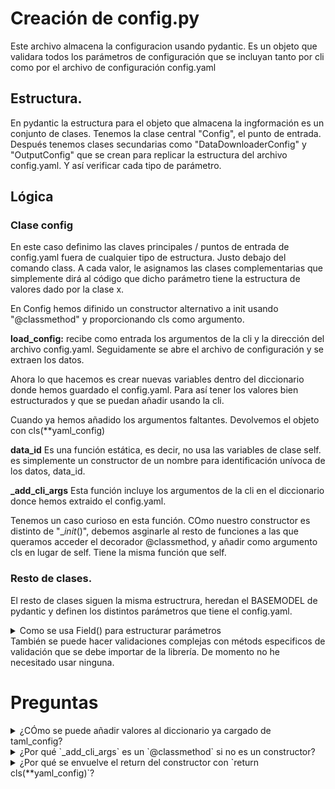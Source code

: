 # Creación de config.py

Este archivo almacena la configuracion usando pydantic. Es un objeto que validara todos los parámetros de configuración que se incluyan tanto por cli como por el archivo de configuración config.yaml 

## Estructura.

En pydantic la estructura para el objeto que almacena la ingformación es un conjunto de clases. Tenemos la clase central "Config", el punto de entrada. Después tenemos clases secundarias como "DataDownloaderConfig" y "OutputConfig" que se crean para replicar la estructura del archivo config.yaml. Y así verificar cada tipo de parámetro.

## Lógica

### Clase config

En este caso definimo las claves principales / puntos de entrada de config.yaml fuera de cualquier tipo de estructura. Justo debajo del comando class. A cada valor, le asignamos las clases complementarias que simplemente dirá al código que dicho parámetro tiene la estructura de valores dado por la clase x.

En Config hemos difinido un constructor alternativo a init usando "@classmethod" y proporcionando cls como argumento.

**load_config:** recibe como entrada los argumentos de la cli y la dirección del archivo config.yaml. Seguidamente se abre el archivo de configuración y se extraen los datos.

Ahora lo que hacemos es crear nuevas variables dentro del diccionario donde hemos guardado el config.yaml. Para así tener los valores bien estructurados y que se puedan añadir usando la cli.

Cuando ya hemos añadido los argumentos faltantes. Devolvemos el objeto con cls(**yaml_config) 

**data_id** Es una función estática, es decir, no usa las variables de clase self. es simplemente un constructor de un nombre para identificación unívoca de los datos, data_id.

**_add_cli_args** Esta función incluye los argumentos de la cli en el diccionario donce hemos extraido el config.yaml. 

Tenemos un caso curioso en esta función. COmo nuestro constructor es distinto de "__init_()",  debemos asginarle al resto de funciones a las que queramos acceder el decorador @classmethod, y añadir como argumento cls en lugar de self. Tiene la misma función que self. 

### Resto de clases.

El resto de clases siguen la misma estructrura, heredan el BASEMODEL de pydantic y definen los distintos parámetros que tiene el config.yaml.

<details>
<summary> Como se usa Field() para estructurar parámetros </summary>
 
Claro. Aquí tienes un resumen sobre cómo se usa `Field` de Pydantic y sus posibilidades, basándonos en tu propio código.

`Field` es una función de Pydantic que te permite añadir información extra y reglas de validación a los campos de un modelo. Lo usas cuando una simple anotación de tipo como `symbol: str` no es suficiente.

En tu archivo config.py, ya estás usando `Field` para tres propósitos principales:

### 1. Definir Valores por Defecto y Campos Requeridos

-   **Campo Requerido (`...`):** Para indicar que un campo es obligatorio, usas `...` (el objeto Ellipsis de Python) como primer argumento de `Field`. Pydantic sabrá que debe dar un error de validación si no se proporciona un valor para este campo.
    ````python
    # filepath: /home/pedro/AFML/src/AdqusicionDatos/config/config.py
    // ...existing code...
    symbol: str = Field(..., description="Símbolo del par de trading, e.g., 'BTCUSDT'.")
    // ...existing code...
    ````

-   **Valor por Defecto (`default`):** Para que un campo sea opcional y tenga un valor predeterminado si no se proporciona, usas el argumento `default`.
    ````python
    # filepath: /home/pedro/AFML/src/AdqusicionDatos/config/config.py
    // ...existing code...
    limit: int = Field(default=1500, gt=0, le=1500, description="...")
    // ...existing code...
    ````

### 2. Añadir Metadatos y Documentación

Puedes hacer que tu configuración sea autodocumentada usando argumentos como `description` y `title`. Esto es muy útil para generar documentación automática o para que otros desarrolladores (o tú mismo en el futuro) entiendan el propósito de cada campo.

-   **Descripción (`description`):** Añade un texto explicativo sobre el campo.
    ````python
    # filepath: /home/pedro/AFML/src/AdqusicionDatos/config/config.py
    // ...existing code...
    interval: str = Field(description="Intervalo de tiempo para las velas, e.g., '1m', '5m', '1h'.")
    // ...existing code...
    ````

### 3. Aplicar Reglas de Validación

Esta es una de las características más potentes. `Field` te permite definir restricciones directamente en el modelo.

-   **Validación Numérica (`gt`, `lt`, `ge`, `le`):** Puedes forzar a que un número sea mayor que (`gt`), menor que (`lt`), mayor o igual que (`ge`), o menor o igual que (`le`) un valor.
    ````python
    # filepath: /home/pedro/AFML/src/AdqusicionDatos/config/config.py
    // ...existing code...
    # gt=0 (mayor que 0), le=1500 (menor o igual que 1500)
    limit: int = Field(default=1500, gt=0, le=1500, description="...")
    // ...existing code...
    ````

-   **Validación de Cadenas de Texto (`pattern`):** Puedes asegurar que una cadena de texto cumpla con un formato específico usando una expresión regular.
    ````python
    # filepath: /home/pedro/AFML/src/AdqusicionDatos/config/config.py
    // ...existing code...
    # Asegura que la fecha tenga el formato YYYY-MM-DD
    start_date: str = Field(pattern=r'^\d{4}-\d{2}-\d{2}$', description="...") # type: ignore
    // ...existing code...
    ````

### Otras Posibilidades Comunes de `Field`:

-   `min_length` / `max_length`: Para restringir la longitud de cadenas o listas.
-   `alias`: Para permitir que un campo sea poblado desde un nombre diferente (ej. en un JSON que usa `user-id` para tu campo `user_id`).
-   `default_factory`: Para crear valores por defecto dinámicos, como una lista vacía (`default_factory=list`) o la fecha y hora actual (`default_factory=datetime.now`).
-   `exclude`: Para evitar que un campo se incluya al exportar el modelo (ej. a un diccionario o JSON).

En resumen, `Field` transforma tus modelos de Pydantic de simples contenedores de datos a potentes validadores y sistemas de configuración autodocumentados.
</details>
También se puede hacer validaciones complejas con métods especificos de validación que se debe importar de la librería. De momento no he necesitado usar ninguna.

# Preguntas

<details> 
<summary> ¿CÓmo se puede añadir valores al diccionario ya cargado de taml_config? </summary>

Una vez que has cargado el contenido de un archivo YAML en un diccionario de Python, puedes añadir o modificar sus valores de varias maneras. La forma más común es tratando el diccionario como un objeto al que se le asignan valores a través de sus claves.

### Asignación directa

Puedes añadir una nueva clave o actualizar una existente con una simple asignación.

````python
# Suponiendo que yaml_config es el diccionario cargado
yaml_config = {'output': {'path': '/data/raw'}}

# Añadir una nueva clave-valor en el nivel superior
yaml_config['nueva_clave'] = 'nuevo_valor'

# El diccionario ahora es:
# {'output': {'path': '/data/raw'}, 'nueva_clave': 'nuevo_valor'}
````
</details>


<details>
<summary>¿Por qué `_add_cli_args` es un `@classmethod` si no es un constructor?</summary>

Es una buena observación. Aunque `_add_cli_args` no es un constructor, se utiliza `@classmethod` para que el método reciba la propia clase como su primer argumento (convencionalmente llamado `cls`).

La razón principal es que `_add_cli_args` necesita llamar a otro método de la misma clase: `_data_id`.

````python
# Dentro de _add_cli_args
yaml_config['output']['data_id'] = cls._data_id(args.symbol)
````

Al usar `@classmethod`, la función obtiene una referencia a la clase (`cls`) y puede invocar `cls._data_id(...)` de forma limpia. La alternativa sería usar `@staticmethod`, pero entonces tendrías que referenciar la clase por su nombre explícitamente (`Config._data_id(...)`), lo cual es menos flexible si en el futuro se crean subclases.

</details>


<details>
<summary>¿Por qué se envuelve el return del constructor con `return cls(**yaml_config)`?</summary>

Esta línea es la clave para crear y validar el objeto de configuración de Pydantic a partir de los datos que has recopilado. Vamos a desglosarla:

*   `cls`: Como `load_config` es un `@classmethod`, `cls` es una referencia a la propia clase `Config`. Por lo tanto, llamar a `cls(...)` es lo mismo que llamar al constructor `Config(...)`.

*   `**yaml_config`: Este es el operador de "desempaquetado de diccionario" de Python. Toma el diccionario `yaml_config` y convierte cada par clave-valor en un argumento de palabra clave para la función o constructor al que se está llamando.

**¿Cómo funciona en conjunto?**

1.  El método `load_config` prepara un diccionario, `yaml_config`, que contiene toda la configuración fusionada del archivo YAML y los argumentos de la línea de comandos.
2.  Supongamos que `yaml_config` tiene este aspecto:
    ````python
    {
        'data_downloader': {'symbol': 'BTCUSDT', 'interval': '1h', ...},
        'output': {'data_id': 'BTCUSDT_2025-08-29', ...}
    }
    ````
3.  La llamada `cls(**yaml_config)` se convierte en:
    ````python
    Config(
        data_downloader={'symbol': 'BTCUSDT', 'interval': '1h', ...},
        output={'data_id': 'BTCUSDT_2025-08-29', ...}
    )
    ````
4.  Pydantic intercepta esta llamada. Utiliza los argumentos `data_downloader` y `output` para inicializar los campos correspondientes del modelo `Config`. A su vez, utiliza los diccionarios internos para crear y validar las instancias de `DataDownloaderConfig` y `OutputConfig`.

En resumen, `return cls(**yaml_config)` es una forma elegante y potente de pasar un diccionario de datos directamente al constructor de Pydantic para que este se encargue de crear, poblar y validar el objeto de configuración completo en un solo paso.

</details>